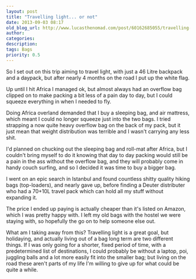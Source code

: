 ```yaml
---
layout: post
title: "Travelling light... or not"
date: 2013-09-03 08:17
old_blog_url: http://www.lucasthenomad.com/post/60162685055/travelling-light-or-not
author:
categories:
description:
tags: Bags
priority: 0.5
---
```

So I set out on this trip aiming to travel light, with just a 46 Litre backpack and a daypack, but after nearly 4 months on the road I put up the white flag.

Up until I hit Africa I managed ok, but almost always had an overflow bag clipped on to make packing a bit less of a pain day to day, but I could squeeze everything in when I needed to fly.

Doing Africa overland demanded that I buy a sleeping bag, and air mattress, which meant I could no longer squeeze just into the two bags. I tried strapping a now quite heavy overflow bag on the back of my pack, but it just mean that weight distribution was terrible and I wasn't carrying any less shit.

<!-- more -->

I'd planned on chucking out the sleeping bag and roll-mat after Africa, but I couldn't bring myself to do it knowing that day to day packing would still be a pain in the ass without the overflow bag, and they will probably come in handy couch surfing, and so I decided it was time to buy a bigger bag.

I went on an epic search in Istanbul and found countless shitty quality hiking bags (top-loaders), and nearly gave up, before finding a Deuter distributer who had a 70+10L travel pack which can hold all my stuff without expanding it.

The price I ended up paying is actually cheaper than it's listed on Amazon, which I was pretty happy with. I left my old bags with the hostel we were staying with, so hopefully the go on to help someone else out.

What am I taking away from this? Travelling light is a great goal, but holidaying, and actually living out of a bag long term are two different things. If I was only going for a shorter, fixed period of time, with a predetermined list of destinations, I could probably be without a laptop, poi, juggling balls and a lot more easily fit into the smaller bag; but living on the road these aren't parts of my life I'm willing to give up for what could be quite a while.

